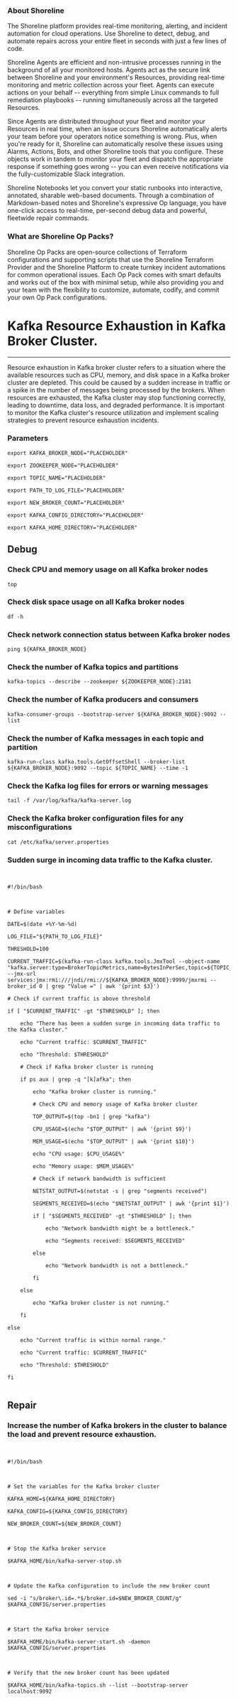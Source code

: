 
### About Shoreline
The Shoreline platform provides real-time monitoring, alerting, and incident automation for cloud operations. Use Shoreline to detect, debug, and automate repairs across your entire fleet in seconds with just a few lines of code.

Shoreline Agents are efficient and non-intrusive processes running in the background of all your monitored hosts. Agents act as the secure link between Shoreline and your environment's Resources, providing real-time monitoring and metric collection across your fleet. Agents can execute actions on your behalf -- everything from simple Linux commands to full remediation playbooks -- running simultaneously across all the targeted Resources.

Since Agents are distributed throughout your fleet and monitor your Resources in real time, when an issue occurs Shoreline automatically alerts your team before your operators notice something is wrong. Plus, when you're ready for it, Shoreline can automatically resolve these issues using Alarms, Actions, Bots, and other Shoreline tools that you configure. These objects work in tandem to monitor your fleet and dispatch the appropriate response if something goes wrong -- you can even receive notifications via the fully-customizable Slack integration.

Shoreline Notebooks let you convert your static runbooks into interactive, annotated, sharable web-based documents. Through a combination of Markdown-based notes and Shoreline's expressive Op language, you have one-click access to real-time, per-second debug data and powerful, fleetwide repair commands.

### What are Shoreline Op Packs?
Shoreline Op Packs are open-source collections of Terraform configurations and supporting scripts that use the Shoreline Terraform Provider and the Shoreline Platform to create turnkey incident automations for common operational issues. Each Op Pack comes with smart defaults and works out of the box with minimal setup, while also providing you and your team with the flexibility to customize, automate, codify, and commit your own Op Pack configurations.

# Kafka Resource Exhaustion in Kafka Broker Cluster.
---

Resource exhaustion in Kafka broker cluster refers to a situation where the available resources such as CPU, memory, and disk space in a Kafka broker cluster are depleted. This could be caused by a sudden increase in traffic or a spike in the number of messages being processed by the brokers. When resources are exhausted, the Kafka cluster may stop functioning correctly, leading to downtime, data loss, and degraded performance. It is important to monitor the Kafka cluster's resource utilization and implement scaling strategies to prevent resource exhaustion incidents.

### Parameters
```shell
export KAFKA_BROKER_NODE="PLACEHOLDER"

export ZOOKEEPER_NODE="PLACEHOLDER"

export TOPIC_NAME="PLACEHOLDER"

export PATH_TO_LOG_FILE="PLACEHOLDER"

export NEW_BROKER_COUNT="PLACEHOLDER"

export KAFKA_CONFIG_DIRECTORY="PLACEHOLDER"

export KAFKA_HOME_DIRECTORY="PLACEHOLDER"
```

## Debug

### Check CPU and memory usage on all Kafka broker nodes
```shell
top
```

### Check disk space usage on all Kafka broker nodes
```shell
df -h
```

### Check network connection status between Kafka broker nodes
```shell
ping ${KAFKA_BROKER_NODE}
```

### Check the number of Kafka topics and partitions
```shell
kafka-topics --describe --zookeeper ${ZOOKEEPER_NODE}:2181
```

### Check the number of Kafka producers and consumers
```shell
kafka-consumer-groups --bootstrap-server ${KAFKA_BROKER_NODE}:9092 --list
```

### Check the number of Kafka messages in each topic and partition
```shell
kafka-run-class kafka.tools.GetOffsetShell --broker-list ${KAFKA_BROKER_NODE}:9092 --topic ${TOPIC_NAME} --time -1
```

### Check the Kafka log files for errors or warning messages
```shell
tail -f /var/log/kafka/kafka-server.log
```

### Check the Kafka broker configuration files for any misconfigurations
```shell
cat /etc/kafka/server.properties
```

### Sudden surge in incoming data traffic to the Kafka cluster.
```shell


#!/bin/bash



# Define variables

DATE=$(date +%Y-%m-%d)

LOG_FILE="${PATH_TO_LOG_FILE}"

THRESHOLD=100

CURRENT_TRAFFIC=$(kafka-run-class kafka.tools.JmxTool --object-name "kafka.server:type=BrokerTopicMetrics,name=BytesInPerSec,topic=${TOPIC_NAME}" --jmx-url services:jmx:rmi:///jndi/rmi://${KAFKA_BROKER_NODE}:9999/jmxrmi --broker_id 0 | grep "Value =" | awk '{print $3}')

# Check if current traffic is above threshold

if [ "$CURRENT_TRAFFIC" -gt "$THRESHOLD" ]; then

    echo "There has been a sudden surge in incoming data traffic to the Kafka cluster."

    echo "Current traffic: $CURRENT_TRAFFIC"

    echo "Threshold: $THRESHOLD"

    # Check if Kafka broker cluster is running

    if ps aux | grep -q "[k]afka"; then

        echo "Kafka broker cluster is running."

        # Check CPU and memory usage of Kafka broker cluster

        TOP_OUTPUT=$(top -bn1 | grep "kafka")

        CPU_USAGE=$(echo "$TOP_OUTPUT" | awk '{print $9}')

        MEM_USAGE=$(echo "$TOP_OUTPUT" | awk '{print $10}')

        echo "CPU usage: $CPU_USAGE%"

        echo "Memory usage: $MEM_USAGE%"

        # Check if network bandwidth is sufficient

        NETSTAT_OUTPUT=$(netstat -s | grep "segments received")

        SEGMENTS_RECEIVED=$(echo "$NETSTAT_OUTPUT" | awk '{print $1}')

        if [ "$SEGMENTS_RECEIVED" -gt "$THRESHOLD" ]; then

            echo "Network bandwidth might be a bottleneck."

            echo "Segments received: $SEGMENTS_RECEIVED"

        else

            echo "Network bandwidth is not a bottleneck."

        fi

    else

        echo "Kafka broker cluster is not running."

    fi

else

    echo "Current traffic is within normal range."

    echo "Current traffic: $CURRENT_TRAFFIC"

    echo "Threshold: $THRESHOLD"

fi


```

## Repair

### Increase the number of Kafka brokers in the cluster to balance the load and prevent resource exhaustion.
```shell


#!/bin/bash



# Set the variables for the Kafka broker cluster

KAFKA_HOME=${KAFKA_HOME_DIRECTORY}

KAFKA_CONFIG=${KAFKA_CONFIG_DIRECTORY}

NEW_BROKER_COUNT=${NEW_BROKER_COUNT}



# Stop the Kafka broker service

$KAFKA_HOME/bin/kafka-server-stop.sh



# Update the Kafka configuration to include the new broker count

sed -i "s/broker\.id=.*$/broker.id=$NEW_BROKER_COUNT/g" $KAFKA_CONFIG/server.properties



# Start the Kafka broker service

$KAFKA_HOME/bin/kafka-server-start.sh -daemon $KAFKA_CONFIG/server.properties



# Verify that the new broker count has been updated

$KAFKA_HOME/bin/kafka-topics.sh --list --bootstrap-server localhost:9092


```